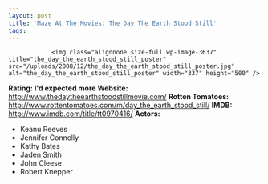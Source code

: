 ```yaml
---
layout: post
title: 'Maze At The Movies: The Day The Earth Stood Still'
tags:
---
```



                <img class="alignnone size-full wp-image-3637" title="the_day_the_earth_stood_still_poster" src="/uploads/2008/12/the_day_the_earth_stood_still_poster.jpg" alt="the_day_the_earth_stood_still_poster" width="337" height="500" />
<p><strong>Rating: I'd expected more
Website: </strong><a href="http://www.thedaytheearthstoodstillmovie.com/"><a href="http://www.thedaytheearthstoodstillmovie.com/">http://www.thedaytheearthstoodstillmovie.com/</a></a>
<strong>Rotten Tomatoes: </strong><a href="http://www.rottentomatoes.com/m/day_the_earth_stood_still/"><a href="http://www.rottentomatoes.com/m/day_the_earth_stood_still/">http://www.rottentomatoes.com/m/day_the_earth_stood_still/</a></a>
<strong>IMDB: </strong><a href="http://www.imdb.com/title/tt0970416/"><a href="http://www.imdb.com/title/tt0970416/">http://www.imdb.com/title/tt0970416/</a></a>
<strong>Actors:</strong></p>
<ul>
    <li>Keanu Reeves</li>
    <li>Jennifer Connelly</li>
    <li>Kathy Bates</li>
    <li>Jaden Smith</li>
    <li>John Cleese</li>
    <li>Robert Knepper</li>
</ul>
